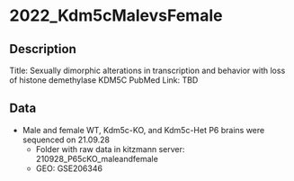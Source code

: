 # 2022_Kdm5cMalevsFemale
## Description
Title: Sexually dimorphic alterations in transcription and behavior with loss of histone demethylase KDM5C
PubMed Link: TBD

## Data
* Male and female WT, Kdm5c-KO, and Kdm5c-Het P6 brains were sequenced on 21.09.28
    * Folder with raw data in kitzmann server: 210928_P65cKO_maleandfemale
    * GEO: GSE206346


